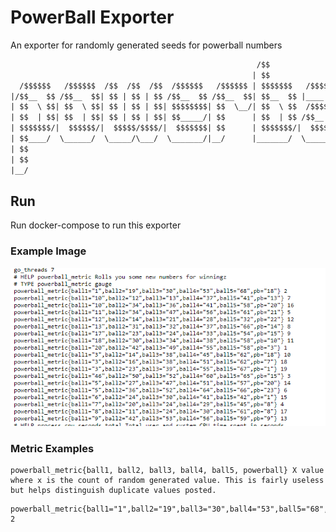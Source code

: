 
# PowerBall Exporter

An exporter for randomly generated seeds for powerball numbers

``` diff
                                                       /$$                 /$$ /$$
                                                      | $$                | $$| $$
  /$$$$$$   /$$$$$$  /$$  /$$  /$$  /$$$$$$   /$$$$$$ | $$$$$$$   /$$$$$$ | $$| $$
|/$$__  $$ /$$__  $$| $$ | $$ | $$ /$$__  $$ /$$__  $$| $$__  $$ |____  $$| $$| $$
| $$  \ $$| $$  \ $$| $$ | $$ | $$| $$$$$$$$| $$  \__/| $$  \ $$  /$$$$$$$| $$| $$
| $$  | $$| $$  | $$| $$ | $$ | $$| $$_____/| $$      | $$  | $$ /$$__  $$| $$| $$
| $$$$$$$/|  $$$$$$/|  $$$$$/$$$$/|  $$$$$$$| $$      | $$$$$$$/|  $$$$$$$| $$| $$
| $$____/  \______/  \_____/\___/  \_______/|__/      |_______/  \_______/|__/|__/
| $$                                                                              
| $$                                                                              
|__/                                                                             
```

## Run
Run docker-compose to run this exporter

### Example Image
![alt text](Images/powerball-metrics.png)

### Metric Examples

```
powerball_metric{ball1, ball2, ball3, ball4, ball5, powerball} X value where x is the count of random generated value. This is fairly useless but helps distinguish duplicate values posted.
```

```
powerball_metric{ball1="1",ball2="19",ball3="30",ball4="53",ball5="68",pb="18"} 2
```